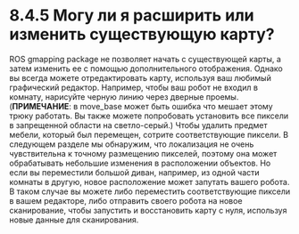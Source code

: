 # 8.4.5 Могу ли я расширить или изменить существующую карту?

ROS gmapping package не позволяет начать с существующей карты, а затем изменить ее с помощью дополнительного отображения. Однако вы всегда можете отредактировать карту, используя ваш любимый графический редактор. Например, чтобы ваш робот не входил в комнату, нарисуйте черную линию через дверные проемы. \(**ПРИМЕЧАНИЕ**: в move\_base может быть ошибка что мешает этому трюку работать. Вы также можете попробовать установить все пиксели в запрещенной области на светло-серый.\) Чтобы удалить предмет мебели, который был перемещен, сотрите соответствующие пиксели. В следующем разделе мы обнаружим, что локализация не очень чувствительна к точному размещению пикселей, поэтому она может обрабатывать небольшие изменения в расположении объектов. Но если вы переместили большой диван, например, из одной части комнаты в другую, новое расположение может запутать вашего робота. В таком случае вы можете либо переместить соответствующие пиксели в вашем редакторе, либо отправить своего робота на новое сканирование, чтобы запустить и восстановить карту с нуля, используя новые данные для сканирования.

